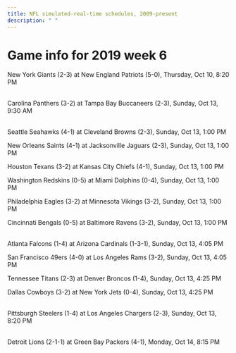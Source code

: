 ```yaml
---
title: NFL simulated-real-time schedules, 2009-present
description: " "
---
```


# Game info for 2019 week 6

New York Giants (2-3) at New England Patriots (5-0), Thursday, Oct 10, 8:20 PM

<br/>Carolina Panthers (3-2) at Tampa Bay Buccaneers (2-3), Sunday, Oct 13, 9:30 AM

<br/>Seattle Seahawks (4-1) at Cleveland Browns (2-3), Sunday, Oct 13, 1:00 PM

New Orleans Saints (4-1) at Jacksonville Jaguars (2-3), Sunday, Oct 13, 1:00 PM

Houston Texans (3-2) at Kansas City Chiefs (4-1), Sunday, Oct 13, 1:00 PM

Washington Redskins (0-5) at Miami Dolphins (0-4), Sunday, Oct 13, 1:00 PM

Philadelphia Eagles (3-2) at Minnesota Vikings (3-2), Sunday, Oct 13, 1:00 PM

Cincinnati Bengals (0-5) at Baltimore Ravens (3-2), Sunday, Oct 13, 1:00 PM

<br/>Atlanta Falcons (1-4) at Arizona Cardinals (1-3-1), Sunday, Oct 13, 4:05 PM

San Francisco 49ers (4-0) at Los Angeles Rams (3-2), Sunday, Oct 13, 4:05 PM

Tennessee Titans (2-3) at Denver Broncos (1-4), Sunday, Oct 13, 4:25 PM

Dallas Cowboys (3-2) at New York Jets (0-4), Sunday, Oct 13, 4:25 PM

<br/>Pittsburgh Steelers (1-4) at Los Angeles Chargers (2-3), Sunday, Oct 13, 8:20 PM

<br/>Detroit Lions (2-1-1) at Green Bay Packers (4-1), Monday, Oct 14, 8:15 PM


